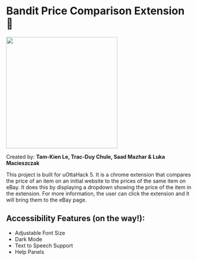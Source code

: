 # Bandit Price Comparison Extension :raccoon:	

<img src="https://user-images.githubusercontent.com/42980243/218305134-53250d65-d60e-4b3c-bb62-446bb4490d73.png" width="300px" height="300px" />


Created by: **Tam-Kien Le, Trac-Duy Chule, Saad Mazhar & Luka Macieszczak** 

This project is built for uOttaHack 5. It is a chrome extension that compares the 
price of an item on an initial website to the prices of the same item on eBay.
It does this by displaying a dropdown showing the price of the item in the extension. For more
information, the user can click the extension and it will bring them to the eBay page.

## Accessibility Features (on the way!):
- Adjustable Font Size
- Dark Mode
- Text to Speech Support
- Help Panels
